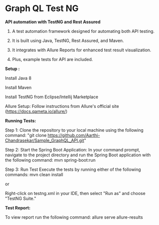 # Graph QL Test NG
**API automation with TestNG and Rest Assured**

1. A test automation framework designed for automating both API testing. 

2. It is built using Java, TestNG, Rest Assured, and Maven.

3. It integrates with Allure Reports for enhanced test result visualization.

4. Plus, example tests for API are included.

**Setup :**

Install Java 8

Install Maven

Install TestNG from Eclipse/Intellij Marketplace

Allure Setup: Follow instructions from Allure's official site (https://docs.qameta.io/allure/)

**Running Tests:**

Step 1: Clone the repository to your local machine using the following command:
"git clone  https://github.com/Aarthi-Chandrasekar/Sample_GraphQL_API.git"

Step 2: Start the Spring Boot Application:
In your command prompt, navigate to the project directory and run the Spring Boot application with the following command:
mvn spring-boot:run

Step 3: Run Test
Execute the tests by running either of the following commands:
mvn clean install

or

Right-click on testng.xml in your IDE, then select "Run as" and choose "TestNG Suite."

**Test Report:**

To view report run the following command: allure serve allure-results
